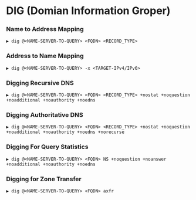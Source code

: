 # DIG (Domian Information Groper)

### Name to Address Mapping
```
▶ dig @<NAME-SERVER-TO-QUERY> <FQDN> <RECORD_TYPE>
```

### Address to Name Mapping
```
▶ dig @<NAME-SERVER-TO-QUERY> -x <TARGET-IPv4/IPv6>
```

### Digging Recursive DNS
```
▶ dig @<NAME-SERVER-TO-QUERY> <FQDN> <RECORD_TYPE> +nostat +noquestion +noadditional +noauthority +noedns 
```

### Digging Authoritative DNS
```
▶ dig @<NAME-SERVER-TO-QUERY> <FQDN> <RECORD_TYPE> +nostat +noquestion +noadditional +noauthority +noedns +norecurse
```

### Digging For Query Statistics
```
▶ dig @<NAME-SERVER-TO-QUERY> <FQDN> NS +noquestion +noanswer +noadditional +noauthority +noedns 
```

### Digging for Zone Transfer
```
▶ dig @<NAME-SERVER-TO-QUERY> <FQDN> axfr 
```


